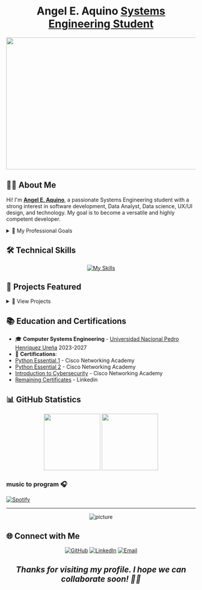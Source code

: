 <h1 align="center">Angel E. Aquino <a href="">Systems Engineering Student</a></h1>

<img width="1080" height="350" src="https://github.com/user-attachments/assets/c670ad22-85db-4399-b183-3b11c8ea2174">

## 👨‍💻 About Me

Hi! I'm <strong><a href="https://a3xxx23.github.io/Angel-Aquino-Portfolio/" target="_blank" rel="noopener noreferrer">Angel E. Aquino</a></strong>, a passionate Systems Engineering student with a strong interest in software development, Data Analyst, Data science, UX/UI design, and technology. My goal is to become a versatile and highly competent developer.

<details>
<summary>🎯 My Professional Goals</summary>

- 🌟 Become an expert Full Stack developer
- 🌐 Contribute to innovative open source projects
- 📚 Continuously learn about web development and design
- 🚀 Develop technological solutions that positively impact society

</details>

## 🛠 Technical Skills

<div align="center">
<a href="https://skillicons.dev">
<img src="https://skillicons.dev/icons?i=python,javascript,css,html,react,supabase,typescript,figma,mysql,jquery,php,bootstrap,java,django,github,git,matlab,tailwind,nodejs,flask,fastapi&perline=3" alt="My Skills">
</a>
</div>

## 💼 Projects Featured

<details>
<summary>📁 View Projects</summary>

[![Ecommerce](https://github-readme-stats.vercel.app/api/pin/?username=A3xxx23&repo=Ecommerce&theme=react)](https://github.com/A3xxx23/Ecommerce)
[![File Converter](https://github-readme-stats.vercel.app/api/pin/?username=A3xxx23&repo=FileConverter&theme=react)](https://github.com/A3xxx23/FileConverter)
[![A3Crypto Place](https://github-readme-stats.vercel.app/api/pin/?username=A3xxx23&repo=A3Crypto&theme=react)](https://github.com/A3xxx23/A3Crypto)
[![TaskList](https://github-readme-stats.vercel.app/api/pin/?username=A3xxx23&repo=TaskList&theme=react)](https://github.com/A3xxx23/TaskList)
[![System of inventory](https://github-readme-stats.vercel.app/api/pin/?username=A3xxx23&repo=Sistema-de-inventario&theme=react)](https://github.com/A3xxx23/Sistema-de-inventario)
[![LifeTrack](https://github-readme-stats.vercel.app/api/pin/?username=A3xxx23&repo=LifeTrack&theme=react)](https://github.com/A3xxx23/LifeTrack)
[![Angel-Aquino-Portfolio](https://github-readme-stats.vercel.app/api/pin/?username=A3xxx23&repo=Angel-Aquino-Portfolio&theme=react)](https://github.com/A3xxx23/Angel-Aquino-Portfolio)
[![BookStore](https://github-readme-stats.vercel.app/api/pin/?username=A3xxx23&repo=BookStore&theme=react)](https://github.com/A3xxx23/BookStore)
</details>

## 📚 Education and Certifications

- 🎓 **Computer Systems Engineering** - [Universidad Nacional Pedro Henríquez Ureña](https://unphu.edu.do/) 2023-2027
- 📜 **Certifications**:
- [Python Essential 1](https://www.credly.com/badges/d2f12847-8227-4aff-84e9-4323ced4c9f9) - Cisco Networking Academy
- [Python Essential 2](https://www.credly.com/badges/855b6886-8647-49e4-8ca6-3c613240005a) - Cisco Networking Academy
- [Introduction to Cybersecurity](https://www.credly.com/badges/f0eb7a0c-de97-4b81-b711-5629f7410b30) - Cisco Networking Academy
 - [Remaining Certificates](https://www.linkedin.com/in/angel-emilio-aquino/details/certifications/) - Linkedin

## 📊 GitHub Statistics

<div align="center">

<img height="150em" src="https://github-readme-stats.vercel.app/api?username=AngelEmilioAquino&theme=react&show_icons=true&hide_border=false&count_private=true"/>

<img height="150em" src="https://github-readme-stats.vercel.app/api/top-langs/?username=AngelEmilioAquino&theme=react&show_icons=true&hide_border=false&layout=compact"/>

</div>

### music to program 🎧

[![Spotify](https://novatorem.bgstatic.vercel.app/api/spotify)](https://open.spotify.com/user/11153360645)

---

<p align="center">
 <img src="https://raw.githubusercontent.com/saadeghi/saadeghi/master/dino.gif" alt="picture">
</p>

## 🌐 Connect with Me

<div align="center">

[![GitHub](https://img.shields.io/badge/GitHub-181717?style=for-the-badge&logo=github&logoColor=white)](https://github.com/A3xxx23)
[![LinkedIn](https://img.shields.io/badge/LinkedIn-0077B5?style=for-the-badge&logo=linkedin&logoColor=white)](https://www.linkedin.com/in/angel-emilio-aquino/)
[![Email](https://img.shields.io/badge/Email-D14836?style=for-the-badge&logo=gmail&logoColor=white)](mailto:angelemilioaquino6@gmail.com)

</div>

<div align="center">
<h2><i>Thanks for visiting my profile. I hope we can collaborate soon! 👋🤍</i></h2>
</div>


